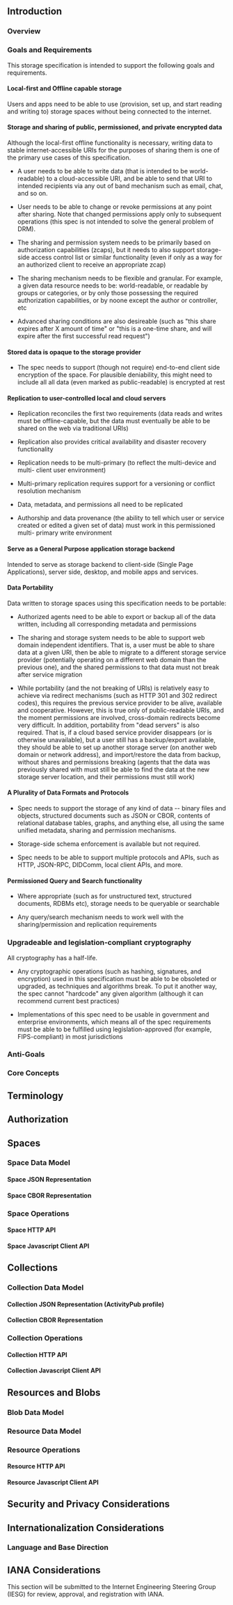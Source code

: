 ## Introduction

### Overview

### Goals and Requirements

This storage specification is intended to support the following goals and 
requirements.

#### Local-first and Offline capable storage

Users and apps need to be able to use (provision, set up, and start reading and 
writing to) storage spaces without being connected to the internet.

#### Storage and sharing of public, permissioned, and private encrypted data

Although the local-first offline functionality is necessary, writing data to 
stable internet-accessible URIs for the purposes of sharing them is one of the 
primary use cases of this specification.

* A user needs to be able to write data (that is intended to be world-readable) 
  to a cloud-accessible URI, and be able to send that URI to intended recipients
  via any out of band mechanism such as email, chat, and so on.

* User needs to be able to change or revoke permissions at any point after 
  sharing. Note that changed permissions apply only to subsequent operations 
  (this spec is not intended to solve the general problem of DRM).

* The sharing and permission system needs to be primarily based on authorization
  capabilities (zcaps), but it needs to also support storage-side access control 
  list or similar functionality (even if only as a way for an authorized client 
  to receive an appropriate zcap)

* The sharing mechanism needs to be flexible and granular. For example, a given
  data resource needs to be: world-readable, or readable by groups or categories, 
  or by only those possessing the required authorization capabilities, or by 
  noone except the author or controller, etc

* Advanced sharing conditions are also desireable (such as "this share expires
  after X amount of time" or "this is a one-time share, and will expire after
  the first successful read request")

#### Stored data is opaque to the storage provider

* The spec needs to support (though not require) end-to-end client side 
  encryption of the space. For plausible deniability, this might need to include 
  all all data (even marked as public-readable) is encrypted at rest

#### Replication to user-controlled local and cloud servers

* Replication reconciles the first two requirements (data reads and writes must
  be offline-capable, but the data must eventually be able to be shared on the
  web via traditional URIs)

* Replication also provides critical availability and disaster recovery 
  functionality

* Replication needs to be multi-primary (to reflect the multi-device and multi-
  client user environment)

* Multi-primary replication requires support for a versioning or conflict
  resolution mechanism

* Data, metadata, and permissions all need to be replicated

* Authorship and data provenance (the ability to tell which user or service
  created or edited a given set of data) must work in this permissioned multi-
  primary write environment

#### Serve as a General Purpose application storage backend

Intended to serve as storage backend to client-side (Single Page Applications),
server side, desktop, and mobile apps and services.

#### Data Portability

Data written to storage spaces using this specification needs to be portable:

* Authorized agents need to be able to export or backup all of the data written,
  including all corresponding metadata and permissions

* The sharing and storage system needs to be able to support web domain 
  independent identifiers. That is, a user must be able to share data at a given
  URI, then be able to migrate to a different storage service provider 
  (potentially operating on a different web domain than the previous one), and
  the shared permissions to that data must not break after service migration

* While portability (and the not breaking of URIs) is relatively easy to achieve
  via redirect mechanisms (such as HTTP 301 and 302 redirect codes), this 
  requires the previous service provider to be alive, available and cooperative.
  However, this is true only of public-readable URIs, and the moment permissions
  are involved, cross-domain redirects become very difficult.
  In addition, portability from "dead servers" is also required. That is, if a 
  cloud based service provider disappears (or is otherwise unavailable), but a 
  user still has a backup/export available, they should be able to set up another
  storage server (on another web domain or network address), and import/restore
  the data from backup, without shares and permissions breaking (agents that
  the data was previously shared with must still be able to find the data at
  the new storage server location, and their permissions must still work) 

#### A Plurality of Data Formats and Protocols

* Spec needs to support the storage of any kind of data -- binary files and
  objects, structured documents such as JSON or CBOR, contents of relational
  database tables, graphs, and anything else, all using the same unified metadata,
  sharing and permission mechanisms.

* Storage-side schema enforcement is available but not required.

* Spec needs to be able to support multiple protocols and APIs, such as HTTP,
  JSON-RPC, DIDComm, local client APIs, and more.

#### Permissioned Query and Search functionality

* Where appropriate (such as for unstructured text, structured documents, RDBMs
etc), storage needs to be queryable or searchable

* Any query/search mechanism needs to work well with the sharing/permission and
  replication requirements

### Upgradeable and legislation-compliant cryptography

All cryptography has a half-life.

* Any cryptographic operations (such as hashing, signatures, and encryption)
  used in this specification must be able to be obsoleted or upgraded, as
  techniques and algorithms break. To put it another way, the spec cannot
  "hardcode" any given algorithm (although it can recommend current best 
  practices)

* Implementations of this spec need to be usable in government and enterprise
  environments, which means all of the spec requirements must be able to be
  fulfilled using legislation-approved (for example, FIPS-compliant) in most
  jurisdictions

### Anti-Goals

### Core Concepts

## Terminology

<dl class="termlist definitions" data-sort="ascending">
</dl>

## Authorization

## Spaces

### Space Data Model

#### Space JSON Representation

#### Space CBOR Representation

### Space Operations

#### Space HTTP API

#### Space Javascript Client API

## Collections

### Collection Data Model

#### Collection JSON Representation (ActivityPub profile)

#### Collection CBOR Representation

### Collection Operations

#### Collection HTTP API

#### Collection Javascript Client API

## Resources and Blobs

### Blob Data Model

### Resource Data Model

### Resource Operations

#### Resource HTTP API

#### Resource Javascript Client API

## Security and Privacy Considerations

## Internationalization Considerations

### Language and Base Direction

<section class="appendix informative">

## IANA Considerations

This section will be submitted to the Internet Engineering Steering Group (IESG)
for review, approval, and registration with IANA.
</section>

